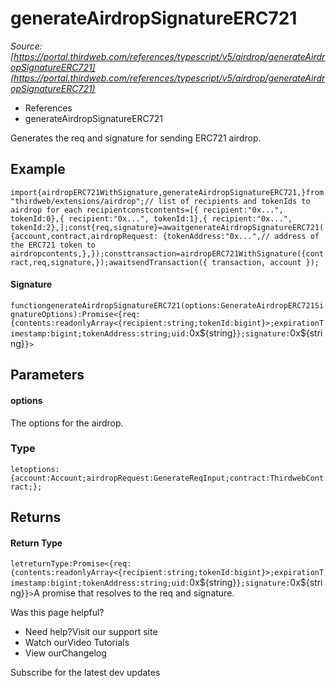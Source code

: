 # generateAirdropSignatureERC721

*Source: [https://portal.thirdweb.com/references/typescript/v5/airdrop/generateAirdropSignatureERC721](https://portal.thirdweb.com/references/typescript/v5/airdrop/generateAirdropSignatureERC721)*

* References
* generateAirdropSignatureERC721

Generates the req and signature for sending ERC721 airdrop.

## Example

`import{airdropERC721WithSignature,generateAirdropSignatureERC721,}from"thirdweb/extensions/airdrop";// list of recipients and tokenIds to airdrop for each recipientconstcontents=[{ recipient:"0x...", tokenId:0},{ recipient:"0x...", tokenId:1},{ recipient:"0x...", tokenId:2},];const{req,signature}=awaitgenerateAirdropSignatureERC721({account,contract,airdropRequest: {tokenAddress:"0x...",// address of the ERC721 token to airdropcontents,},});consttransaction=airdropERC721WithSignature({contract,req,signature,});awaitsendTransaction({ transaction, account });`
#### Signature

`functiongenerateAirdropSignatureERC721(options:GenerateAirdropERC721SignatureOptions):Promise<{req:{contents:readonlyArray<{recipient:string;tokenId:bigint}>;expirationTimestamp:bigint;tokenAddress:string;uid:`0x${string}`};signature:`0x${string}`}>`
## Parameters

#### options

The options for the airdrop.

### Type

`letoptions:{account:Account;airdropRequest:GenerateReqInput;contract:ThirdwebContract;};`
## Returns

#### Return Type

`letreturnType:Promise<{req:{contents:readonlyArray<{recipient:string;tokenId:bigint}>;expirationTimestamp:bigint;tokenAddress:string;uid:`0x${string}`};signature:`0x${string}`}>`A promise that resolves to the req and signature.

Was this page helpful?

* Need help?Visit our support site
* Watch ourVideo Tutorials
* View ourChangelog

Subscribe for the latest dev updates

